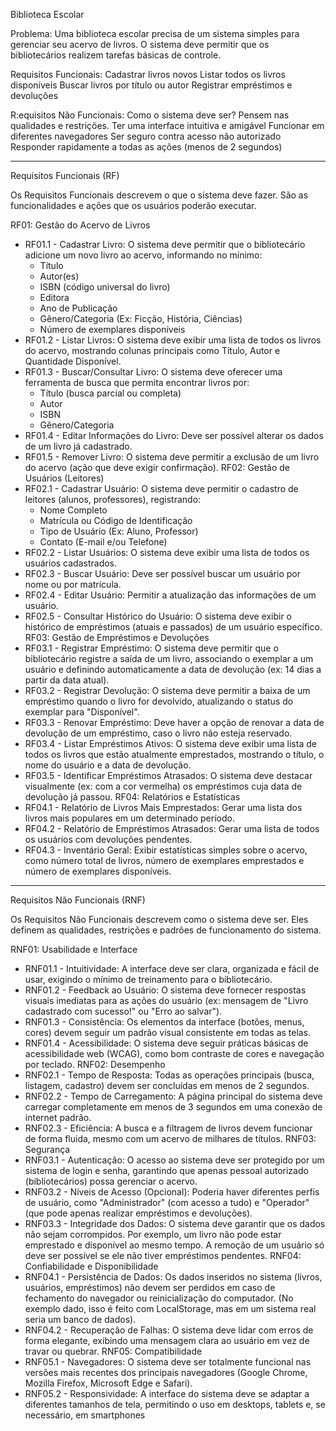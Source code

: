 Biblioteca Escolar

Problema:
Uma biblioteca escolar precisa de um sistema simples para gerenciar seu acervo de livros. O sistema deve permitir que os bibliotecários realizem tarefas básicas de controle.

Requisitos Funcionais:
Cadastrar livros novos
Listar todos os livros disponíveis
Buscar livros por título ou autor
Registrar empréstimos e devoluções

R:equisitos Não Funcionais:
Como o sistema deve ser? Pensem nas qualidades e restrições.
Ter uma interface intuitiva e amigável
Funcionar em diferentes navegadores
Ser seguro contra acesso não autorizado
Responder rapidamente a todas as ações (menos de 2 segundos)

---------------------------------------

Requisitos Funcionais (RF)

Os Requisitos Funcionais descrevem o que o sistema deve fazer. São as funcionalidades e ações que os usuários poderão executar.


RF01: Gestão do Acervo de Livros
 * RF01.1 - Cadastrar Livro: O sistema deve permitir que o bibliotecário adicione um novo livro ao acervo, informando no mínimo:
   * Título
   * Autor(es)
   * ISBN (código universal do livro)
   * Editora
   * Ano de Publicação
   * Gênero/Categoria (Ex: Ficção, História, Ciências)
   * Número de exemplares disponíveis
 * RF01.2 - Listar Livros: O sistema deve exibir uma lista de todos os livros do acervo, mostrando colunas principais como Título, Autor e Quantidade Disponível.
 * RF01.3 - Buscar/Consultar Livro: O sistema deve oferecer uma ferramenta de busca que permita encontrar livros por:
   * Título (busca parcial ou completa)
   * Autor
   * ISBN
   * Gênero/Categoria
 * RF01.4 - Editar Informações do Livro: Deve ser possível alterar os dados de um livro já cadastrado.
 * RF01.5 - Remover Livro: O sistema deve permitir a exclusão de um livro do acervo (ação que deve exigir confirmação).
RF02: Gestão de Usuários (Leitores)
 * RF02.1 - Cadastrar Usuário: O sistema deve permitir o cadastro de leitores (alunos, professores), registrando:
   * Nome Completo
   * Matrícula ou Código de Identificação
   * Tipo de Usuário (Ex: Aluno, Professor)
   * Contato (E-mail e/ou Telefone)
 * RF02.2 - Listar Usuários: O sistema deve exibir uma lista de todos os usuários cadastrados.
 * RF02.3 - Buscar Usuário: Deve ser possível buscar um usuário por nome ou por matrícula.
 * RF02.4 - Editar Usuário: Permitir a atualização das informações de um usuário.
 * RF02.5 - Consultar Histórico do Usuário: O sistema deve exibir o histórico de empréstimos (atuais e passados) de um usuário específico.
RF03: Gestão de Empréstimos e Devoluções
 * RF03.1 - Registrar Empréstimo: O sistema deve permitir que o bibliotecário registre a saída de um livro, associando o exemplar a um usuário e definindo automaticamente a data de devolução (ex: 14 dias a partir da data atual).
 * RF03.2 - Registrar Devolução: O sistema deve permitir a baixa de um empréstimo quando o livro for devolvido, atualizando o status do exemplar para "Disponível".
 * RF03.3 - Renovar Empréstimo: Deve haver a opção de renovar a data de devolução de um empréstimo, caso o livro não esteja reservado.
 * RF03.4 - Listar Empréstimos Ativos: O sistema deve exibir uma lista de todos os livros que estão atualmente emprestados, mostrando o título, o nome do usuário e a data de devolução.
 * RF03.5 - Identificar Empréstimos Atrasados: O sistema deve destacar visualmente (ex: com a cor vermelha) os empréstimos cuja data de devolução já passou.
RF04: Relatórios e Estatísticas
 * RF04.1 - Relatório de Livros Mais Emprestados: Gerar uma lista dos livros mais populares em um determinado período.
 * RF04.2 - Relatório de Empréstimos Atrasados: Gerar uma lista de todos os usuários com devoluções pendentes.
 * RF04.3 - Inventário Geral: Exibir estatísticas simples sobre o acervo, como número total de livros, número de exemplares emprestados e número de exemplares disponíveis.

---------------------------------------

Requisitos Não Funcionais (RNF)

Os Requisitos Não Funcionais descrevem como o sistema deve ser. Eles definem as qualidades, restrições e padrões de funcionamento do sistema.


RNF01: Usabilidade e Interface
 * RNF01.1 - Intuitividade: A interface deve ser clara, organizada e fácil de usar, exigindo o mínimo de treinamento para o bibliotecário.
 * RNF01.2 - Feedback ao Usuário: O sistema deve fornecer respostas visuais imediatas para as ações do usuário (ex: mensagem de "Livro cadastrado com sucesso!" ou "Erro ao salvar").
 * RNF01.3 - Consistência: Os elementos da interface (botões, menus, cores) devem seguir um padrão visual consistente em todas as telas.
 * RNF01.4 - Acessibilidade: O sistema deve seguir práticas básicas de acessibilidade web (WCAG), como bom contraste de cores e navegação por teclado.
RNF02: Desempenho
 * RNF02.1 - Tempo de Resposta: Todas as operações principais (busca, listagem, cadastro) devem ser concluídas em menos de 2 segundos.
 * RNF02.2 - Tempo de Carregamento: A página principal do sistema deve carregar completamente em menos de 3 segundos em uma conexão de internet padrão.
 * RNF02.3 - Eficiência: A busca e a filtragem de livros devem funcionar de forma fluida, mesmo com um acervo de milhares de títulos.
RNF03: Segurança
 * RNF03.1 - Autenticação: O acesso ao sistema deve ser protegido por um sistema de login e senha, garantindo que apenas pessoal autorizado (bibliotecários) possa gerenciar o acervo.
 * RNF03.2 - Níveis de Acesso (Opcional): Poderia haver diferentes perfis de usuário, como "Administrador" (com acesso a tudo) e "Operador" (que pode apenas realizar empréstimos e devoluções).
 * RNF03.3 - Integridade dos Dados: O sistema deve garantir que os dados não sejam corrompidos. Por exemplo, um livro não pode estar emprestado e disponível ao mesmo tempo. A remoção de um usuário só deve ser possível se ele não tiver empréstimos pendentes.
RNF04: Confiabilidade e Disponibilidade
 * RNF04.1 - Persistência de Dados: Os dados inseridos no sistema (livros, usuários, empréstimos) não devem ser perdidos em caso de fechamento do navegador ou reinicialização do computador. (No exemplo dado, isso é feito com LocalStorage, mas em um sistema real seria um banco de dados).
 * RNF04.2 - Recuperação de Falhas: O sistema deve lidar com erros de forma elegante, exibindo uma mensagem clara ao usuário em vez de travar ou quebrar.
RNF05: Compatibilidade
 * RNF05.1 - Navegadores: O sistema deve ser totalmente funcional nas versões mais recentes dos principais navegadores (Google Chrome, Mozilla Firefox, Microsoft Edge e Safari).
 * RNF05.2 - Responsividade: A interface do sistema deve se adaptar a diferentes tamanhos de tela, permitindo o uso em desktops, tablets e, se necessário, em smartphones
